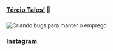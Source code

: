 ### [Tércio Tales!](https://github.com/terciotales) 👋

###
###

![Criando bugs para manter o emprego](https://media.giphy.com/media/13HgwGsXF0aiGY/giphy.gif)

###
###
### [Instagram](https://instagram.com/terciotales)
### 
